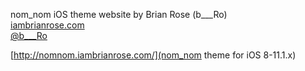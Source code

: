 nom_nom iOS theme website by Brian Rose (b___Ro)  
[iambrianrose.com](http://iambrianrose.com)  
[@b___Ro](https://twitter.com/b___Ro)

[http://nomnom.iambrianrose.com/](nom_nom theme for iOS 8-11.1.x)
